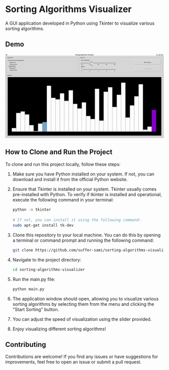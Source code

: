# Sorting Algorithms Visualizer
A GUI application developed in Python using Tkinter to visualize various sorting algorithms.

## Demo
<p align="center">
  <img src="./assets/demo.gif">
</p>

## How to Clone and Run the Project
To clone and run this project locally, follow these steps:

1. Make sure you have Python installed on your system. If not, you can download and install it from the official Python website.

2. Ensure that Tkinter is installed on your system. Tkinter usually comes pre-installed with Python. To verify if tkinter is installed and operational, execute the following command in your terminal:
    ```bash
    python -m tkinter

    # If not, you can install it using the following command:
    sudo apt-get install tk-dev
    ```

3. Clone this repository to your local machine. You can do this by opening a terminal or command prompt and running the following command:
    ```bash
    git clone https://github.com/suffer-sami/sorting-algorithms-visualizer.git
    ```

4. Navigate to the project directory:
    ```bash
    cd sorting-algorithms-visualizer
    ```
5. Run the main.py file:
    ```bash
    python main.py
    ```
6. The application window should open, allowing you to visualize various sorting algorithms by selecting them from the menu and clicking the "Start Sorting" button.

7. You can adjust the speed of visualization using the slider provided.

8. Enjoy visualizing different sorting algorithms!

## Contributing
Contributions are welcome! If you find any issues or have suggestions for improvements, feel free to open an issue or submit a pull request.